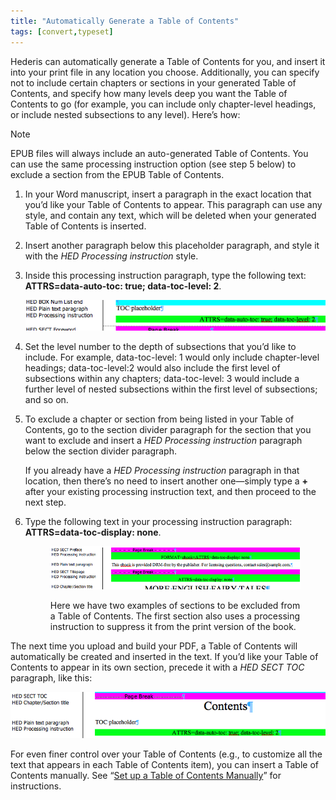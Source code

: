 ```yaml
---
title: "Automatically Generate a Table of Contents"
tags: [convert,typeset]
---
```

 
<html><body><section data-type="chapter" class="hsecchapter" data-hederis-type="hsecchapter" id="autogen-a-toc" data-pi-attrs="id: autogen-a-toc; data-tags: convert,typeset;" role="doc-chapter" data-tags="convert,typeset" data-author-name=" " data-book-title=" " title="Automatically Generate a Table of Contents"><p class="hblkp" data-hederis-type="hblkp" id="pIj5pDfQj">Hederis can automatically generate a Table of Contents for you, and insert it into your print file in any location you choose. Additionally, you can specify not to include certain chapters or sections in your generated Table of Contents, and specify how many levels deep you want the Table of Contents to go (for example, you can include only chapter-level headings, or include nested subsections to any level). Here&#8217;s how:</p><aside class="hwprbox box" data-hederis-type="hwprbox" id="pBLyzPNne" data-type="sidebar"><p class="hblktype" data-hederis-type="hblktype" id="pcUp52MAZ">Note</p><p class="hblkp" data-hederis-type="hblkp" id="pQg0eTSBz">EPUB files will always include an auto-generated Table of Contents. You can use the same processing instruction option (see step 5 below) to exclude a section from the EPUB Table of Contents.</p></aside><ol class="hwprnumlist" data-hederis-type="hwprnumlist" id="pjXRxqsDq"><li class="hblkoli" data-hederis-type="hblkoli" id="licNxrQPE9"><p class="hblkoli" data-hederis-type="hblklip" id="pPah3LMB5">In your Word manuscript, insert a paragraph in the exact location that you&#8217;d like your Table of Contents to appear. This paragraph can use any style, and contain any text, which will be deleted when your generated Table of Contents is inserted.</p></li><li class="hblkoli" data-hederis-type="hblkoli" id="liiVxu6zsV"><p class="hblkoli" data-hederis-type="hblklip" id="pE1n3QZJS">Insert another paragraph below this placeholder paragraph, and style it with the <em data-hederis-type="hspanem" id="p6TNGDcAj">HED Processing instruction</em> style.</p></li><li class="hblkoli" data-hederis-type="hblkoli" id="lisyTeqRyn"><p class="hblkoli" data-hederis-type="hblklip" id="pSy3dpE3y">Inside this processing instruction paragraph, type the following text: <strong data-hederis-type="hspanstrong" id="p9P1lNhB8">ATTRS=data-auto-toc: true; data-toc-level: 2</strong>. </p><img data-hederis-type="hblkimg" class="hblkimg" id="p43dXzypP" src="/images/tocplaceholder.png" data-img-src="/images/tocplaceholder.png"/></li><li class="hblkoli" data-hederis-type="hblkoli" id="liiPqAr4p8"><p class="hblkoli" data-hederis-type="hblklip" id="pCbLuxRI4">Set the level number to the depth of subsections that you&#8217;d like to include. For example, data-toc-level: 1 would only include chapter-level headings; data-toc-level:2 would also include the first level of subsections within any chapters; data-toc-level: 3 would include a further level of nested subsections within the first level of subsections; and so on.</p></li><li class="hblkoli" data-hederis-type="hblkoli" id="lixalgQVRh"><p class="hblkoli" data-hederis-type="hblklip" id="pwLGkzF6W">To exclude a chapter or section from being listed in your Table of Contents, go to the section divider paragraph for the section that you want to exclude and insert a <em class="hspanem" data-hederis-type="hspanem" id="pfVe3gNA7">HED Processing instruction</em> paragraph below the section divider paragraph. </p><p class="hblklicont" data-hederis-type="hblklicont" id="pOd11xYvt">If you already have a <em class="hspanem" data-hederis-type="hspanem" id="pNYBTe9IO">HED Processing instruction</em> paragraph in that location, then there&#8217;s no need to insert another one&#8212;simply type a <strong class="hspanstrong" data-hederis-type="hspanstrong" id="pZnkCcY1i">+</strong> after your existing processing instruction text, and then proceed to the next step.</p></li><li class="hblkoli" data-hederis-type="hblkoli" id="liWCzBYGR3"><p class="hblkoli" data-hederis-type="hblklip" id="ppJEU6dy8">Type the following text in your processing instruction paragraph: <strong class="hspanstrong" data-hederis-type="hspanstrong" id="pOZa2bKlR">ATTRS=data-toc-display: none</strong>.</p><figure class="hwprfig" data-hederis-type="hwprfig" id="pg0W62jKW"><img data-hederis-type="hblkimg" class="hblkimg" id="ppE3ni73X" src="/images/tocexclude.png" data-img-src="/images/tocexclude.png"/><p class="hblkcaption" data-hederis-type="hblkcaption" id="p0GoHSSes">Here we have two examples of sections to be excluded from a Table of Contents. The first section also uses a processing instruction to suppress it from the print version of the book.</p></figure></li></ol><p class="hblkp" data-hederis-type="hblkp" id="pj1wlDB47">The next time you upload and build your PDF, a Table of Contents will automatically be created and inserted in the text. If you&#8217;d like your Table of Contents to appear in its own section, precede it with a <em class="hspanem" data-hederis-type="hspanem" id="pwDNkVVYS">HED SECT TOC</em> paragraph, like this:</p><img data-hederis-type="hblkimg" class="hblkimg" id="p5S7ggV50" src="/images/tocsection.png" data-img-src="/images/tocsection.png"/><p class="hblkp" data-hederis-type="hblkp" id="pInC9iXLG">For even finer control over your Table of Contents (e.g., to customize all the text that appears in each Table of Contents item), you can insert a Table of Contents manually. See &#8220;<a href="{% link _docs/setup-a-toc.md %}" data-hederis-type="hspana" id="pY9nEW8GC"><span class="Hyperlink" data-hederis-type="hspnspan" id="p4Vz32t1x">Set up a Table of Contents Manually</span></a>&#8221; for instructions.</p></section></body></html>

